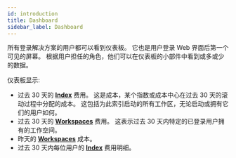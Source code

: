 ```yaml
---
id: introduction
title: Dashboard
sidebar_label: Dashboard
---
```


所有登录解决方案的用户都可以看到仪表板。 它也是用户登录 Web 界面后第一个可见的屏幕。 根据用户担任的角色，他们可以在仪表板的小部件中看到或多或少的数据。

仪表板显示:

* 过去 30 天的 [**Index**](../../admin/accounts/indexes/introduction) 费用。 这是成本，某个指数或成本中心在过去 30 天的滚动过程中分配的成本。 这包括为此索引启动的所有工作区，无论启动或拥有它们的用户如何。
* 过去 30 天的 [**Workspaces**](../../common/workspaces/introduction.md) 费用。 这表示过去 30 天内特定的已登录用户拥有的工作空间。
* 昨天的 [**Workspaces**](../../common/workspaces/introduction.md) 成本。
* 过去 30 天内每位用户的 [**Index**](../../admin/accounts/indexes/introduction) 费用明细。
